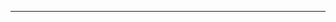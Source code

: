 <!--
CO_OP_TRANSLATOR_METADATA:
{
  "original_hash": "5bda4f2cfb3f11d2ced64f37350d8be5",
  "translation_date": "2025-08-28T20:31:24+00:00",
  "source_file": "README.md",
  "language_code": "de"
}
-->


---

